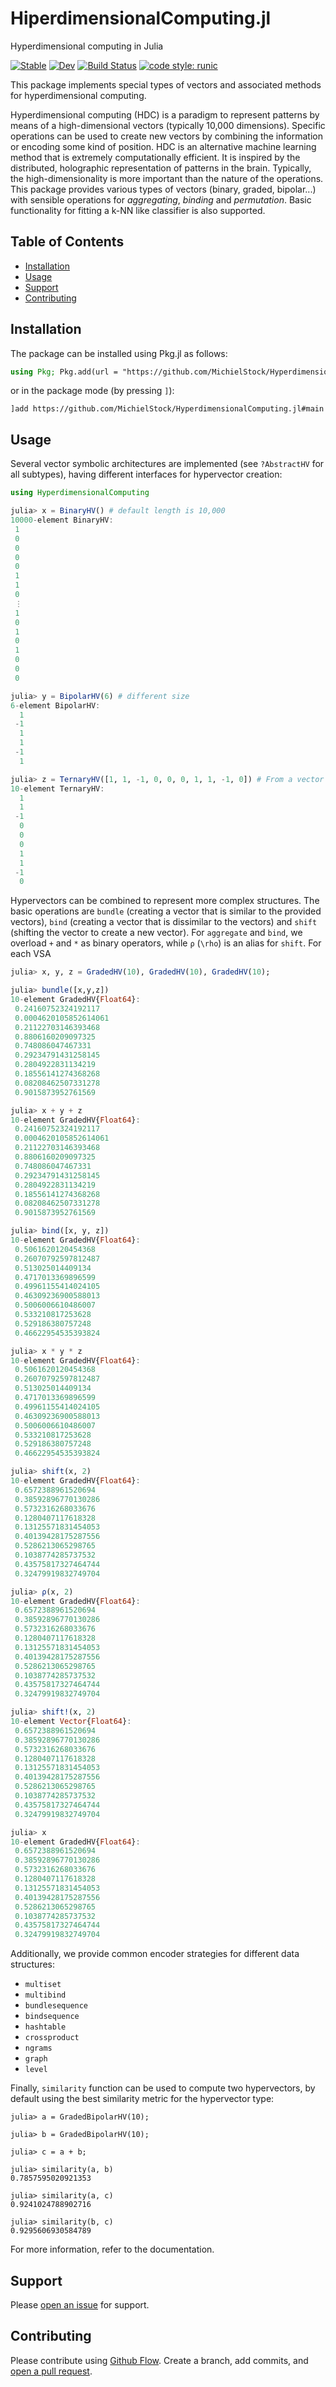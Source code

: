 # HiperdimensionalComputing.jl

Hyperdimensional computing in Julia

[![Stable](https://img.shields.io/badge/docs-stable-blue.svg)](https://michielstock.github.io/HyperdimensionalComputing.jl/stable)
[![Dev](https://img.shields.io/badge/docs-dev-blue.svg)](https://michielstock.github.io/HyperdimensionalComputing.jl/dev)
[![Build Status](https://github.com/dimiboeckaerts/HyperdimensionalComputing.jl/workflows/CI/badge.svg)](https://github.com/dimiboeckaerts/HyperdimensionalComputing.jl/actions)
[![code style: runic](https://img.shields.io/badge/code_style-%E1%9A%B1%E1%9A%A2%E1%9A%BE%E1%9B%81%E1%9A%B2-black)](https://github.com/fredrikekre/Runic.jl)

This package implements special types of vectors and associated methods for hyperdimensional
computing.

Hyperdimensional computing (HDC) is a paradigm to represent patterns by means of a
high-dimensional vectors (typically 10,000 dimensions). Specific operations can be used to
create new vectors by combining the information or encoding some kind of position. HDC is an
alternative machine learning method that is extremely computationally efficient. It is inspired
by the distributed, holographic representation of patterns in the brain. Typically, the
high-dimensionality is more important than the nature of the operations. This package provides
various types of vectors (binary, graded, bipolar...) with sensible operations for
*aggregating*, *binding* and *permutation*. Basic functionality for fitting a k-NN like
classifier is also supported.

## Table of Contents

- [Installation](#installation)
- [Usage](#usage)
- [Support](#support)
- [Contributing](#contributing)

## Installation

The package can be installed using Pkg.jl as follows:

```julia
using Pkg; Pkg.add(url = "https://github.com/MichielStock/HyperdimensionalComputing.jl")
```

or in the package mode (by pressing `]`):

```julia-repl
]add https://github.com/MichielStock/HyperdimensionalComputing.jl#main
```

## Usage

Several vector symbolic architectures are implemented (see `?AbstractHV` for all subtypes),
having different interfaces for hypervector creation:

```julia
using HyperdimensionalComputing

julia> x = BinaryHV() # default length is 10,000
10000-element BinaryHV:
 1
 0
 0
 0
 0
 1
 1
 0
 ⋮
 1
 0
 1
 0
 1
 0
 0
 0

julia> y = BipolarHV(6) # different size
6-element BipolarHV:
  1
 -1
  1
  1
 -1
  1

julia> z = TernaryHV([1, 1, -1, 0, 0, 0, 1, 1, -1, 0]) # From a vector
10-element TernaryHV:
  1
  1
 -1
  0
  0
  0
  1
  1
 -1
  0
```

Hypervectors can be combined to represent more complex structures.  The basic operations are
`bundle` (creating a vector that is similar to the provided vectors), `bind` (creating a vector
that is dissimilar to the vectors) and `shift` (shifting the vector to create a new vector). For
`aggregate` and `bind`, we overload `+` and `*` as binary operators, while `ρ` (`\rho`) is an
alias for `shift`. For each VSA

```julia
julia> x, y, z = GradedHV(10), GradedHV(10), GradedHV(10);

julia> bundle([x,y,z])
10-element GradedHV{Float64}:
 0.24160752324192117
 0.0004620105852614061
 0.21122703146393468
 0.8806160209097325
 0.748086047467331
 0.29234791431258145
 0.2804922831134219
 0.18556141274368268
 0.08208462507331278
 0.9015873952761569

julia> x + y + z
10-element GradedHV{Float64}:
 0.24160752324192117
 0.0004620105852614061
 0.21122703146393468
 0.8806160209097325
 0.748086047467331
 0.29234791431258145
 0.2804922831134219
 0.18556141274368268
 0.08208462507331278
 0.9015873952761569

julia> bind([x, y, z])
10-element GradedHV{Float64}:
 0.5061620120454368
 0.26070792597812487
 0.513025014409134
 0.4717013369896599
 0.49961155414024105
 0.46309236900588013
 0.5006006610486007
 0.533210817253628
 0.529186380757248
 0.46622954535393824

julia> x * y * z
10-element GradedHV{Float64}:
 0.5061620120454368
 0.26070792597812487
 0.513025014409134
 0.4717013369896599
 0.49961155414024105
 0.46309236900588013
 0.5006006610486007
 0.533210817253628
 0.529186380757248
 0.46622954535393824

julia> shift(x, 2)
10-element GradedHV{Float64}:
 0.6572388961520694
 0.38592896770130286
 0.5732316268033676
 0.1280407117618328
 0.13125571831454053
 0.40139428175287556
 0.5286213065298765
 0.1038774285737532
 0.43575817327464744
 0.32479919832749704

julia> ρ(x, 2)
10-element GradedHV{Float64}:
 0.6572388961520694
 0.38592896770130286
 0.5732316268033676
 0.1280407117618328
 0.13125571831454053
 0.40139428175287556
 0.5286213065298765
 0.1038774285737532
 0.43575817327464744
 0.32479919832749704

julia> shift!(x, 2)
10-element Vector{Float64}:
 0.6572388961520694
 0.38592896770130286
 0.5732316268033676
 0.1280407117618328
 0.13125571831454053
 0.40139428175287556
 0.5286213065298765
 0.1038774285737532
 0.43575817327464744
 0.32479919832749704

julia> x
10-element GradedHV{Float64}:
 0.6572388961520694
 0.38592896770130286
 0.5732316268033676
 0.1280407117618328
 0.13125571831454053
 0.40139428175287556
 0.5286213065298765
 0.1038774285737532
 0.43575817327464744
 0.32479919832749704
```

Additionally, we provide common encoder strategies for different data structures:

- `multiset`
- `multibind`
- `bundlesequence`
- `bindsequence`
- `hashtable`
- `crossproduct`
- `ngrams`
- `graph`
- `level`

Finally, `similarity` function can be used to compute two hypervectors, by default using the
best similarity metric for the hypervector type:

```
julia> a = GradedBipolarHV(10);

julia> b = GradedBipolarHV(10);

julia> c = a + b;

julia> similarity(a, b)
0.7857595020921353

julia> similarity(a, c)
0.9241024788902716

julia> similarity(b, c)
0.9295606930584789
```

For more information, refer to the documentation.

## Support

Please [open an issue](https://github.com/MichielStock/HyperdimensionalComputing.jl/issues/new) for
support.

## Contributing

Please contribute using [Github Flow](https://guides.github.com/introduction/flow/). Create a branch, add
commits, and [open a pull request](https://github.com/MichielStock/HyperdimensionalComputing.jl/compare/).

